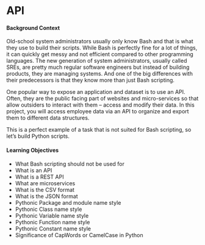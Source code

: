 # API

#### Background Context

Old-school system administrators usually only know Bash and that is what they use to build their scripts. While Bash is perfectly fine for a lot of things, it can quickly get messy and not efficient compared to other programming languages. The new generation of system administrators, usually called SREs, are pretty much regular software engineers but instead of building products, they are managing systems. And one of the big differences with their predecessors is that they know more than just Bash scripting.

One popular way to expose an application and dataset is to use an API. Often, they are the public facing part of websites and micro-services so that allow outsiders to interact with them – access and modify their data. In this project, you will access employee data via an API to organize and export them to different data structures.

This is a perfect example of a task that is not suited for Bash scripting, so let’s build Python scripts.

#### Learning Objectives

 - What Bash scripting should not be used for
 - What is an API
 - What is a REST API
 - What are microservices
 - What is the CSV format
 - What is the JSON format
 - Pythonic Package and module name style
 - Pythonic Class name style
 - Pythonic Variable name style
 - Pythonic Function name style
 - Pythonic Constant name style
 - Significance of CapWords or CamelCase in Python